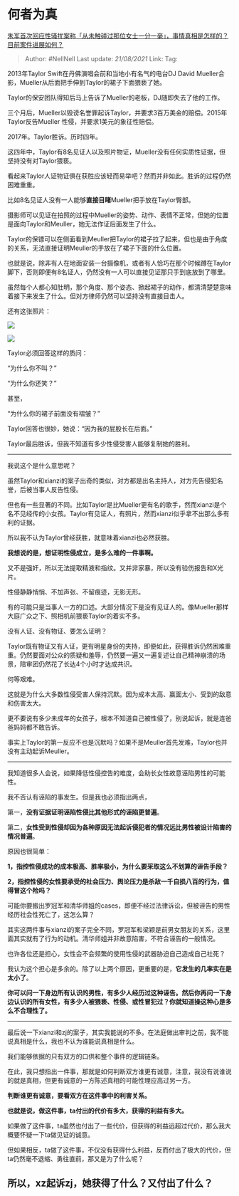 # 何者为真
[朱军首次回应性骚扰案称「从未触碰过那位女士一分一毫」，事情真相是怎样的？目前案件进展如何？](https://www.zhihu.com/question/435933687/answer/1642891453)
> Author: #NellNell
> Last update: *21/08/2021*
> Link:
> Tag:

2013年Taylor Swift在丹佛演唱会前和当地小有名气的电台DJ David Mueller合影，Mueller从后面把手伸到Taylor的裙子下面猥亵了她。

Taylor的保安团队得知后马上告诉了Mueller的老板，DJ随即失去了他的工作。

三个月后，Mueller以毁谤名誉罪起诉Taylor，并要求3百万美金的赔偿。2015年Taylor反告Mueller 性侵，并要求1美元的象征性赔偿。

2017年。Taylor胜诉。历时四年。

这四年中，Taylor有8名见证人以及照片物证，Mueller没有任何实质性证据，但坚持没有对Taylor猥亵。

看起来Taylor人证物证俱在获胜应该轻而易举吧？然而并非如此。胜诉的过程仍然困难重重。

比如8名见证人没有一人能够**直接目睹**Mueller把手放在Taylor臀部。

摄影师可以见证在拍照的过程中Mueller的姿势、动作、表情不正常，但她的位置是面向Taylor和Meuller，她无法作证后面发生了什么。

Taylor的保镖可以在侧面看到Meuller把Taylor的裙子拉了起来，但也是由于角度的关系，无法直接证明Meuller的手放在了裙子下面的什么位置。

也就是说，除非有人在地面安装一台摄像机，或者有人恰巧在那个时候蹲在Taylor脚下，否则即便有8名证人，仍然没有一人可以直接见证那只手到底放到了哪里。

虽然每个人都心知肚明，那个角度、那个姿态、掀起裙子的动作，都清清楚楚意味着接下来发生了什么。但对方律师仍然可以坚持没有直接目击人。

还有这张照片：

![](https://pic3.zhimg.com/50/v2-7cd36d493f05c968c430d2d5d6d7e3cf_720w.jpg?source=c8b7c179)

![](https://pic3.zhimg.com/80/v2-7cd36d493f05c968c430d2d5d6d7e3cf_720w.jpg?source=c8b7c179)

Taylor必须回答这样的质问：

“为什么你不叫？”

“为什么你还笑？”

甚至，

“为什么你的裙子前面没有褶皱？”

Taylor回答也很妙，她说：“因为我的屁股长在后面。”

Taylor最后胜诉，但我不知道有多少性侵受害人能够复制她的胜利。

---

我说这个是什么意思呢？

虽然Taylor和xianzi的案子出奇的类似，对方都是出名主持人，对方先告侵犯名誉，后被当事人反告性侵。

但也有一些显著的不同。比如Taylor是比Mueller更有名的歌手，然而xianzi是个名不见经传的小女孩。Taylor有见证人，有照片，然而xianzi似乎拿不出那么多有利的证据。

所以我不认为Taylor曾经获胜，就意味着xianzi也必然获胜。

**我想说的是，想证明性侵成立，是多么难的一件事啊。**

又不是强奸，所以无法提取精液和指纹。又并非家暴，所以没有验伤报告和X光片。

性侵静静悄悄、不加声张、不留痕迹，无影无形。

有的可能只是当事人一方的口述。大部分情况下是没有见证人的。像Mueller那样大庭广众之下、照相机前猥亵Taylor的着实不多。

没有人证、没有物证、要怎么证明？

Taylor既有物证又有人证，更有明星身份的夹持，即便如此，获得胜诉仍然困难重重。仍然要面对公众的质疑和羞辱，仍然要一遍又一遍复述让自己精神崩溃的场景，陪审团仍然花了长达4个小时才达成共识。

何等艰难。

这就是为什么大多数性侵受害人保持沉默。因为成本太高、赢面太小、受到的敌意和伤害太大。

更不要说有多少未成年的女孩子，根本不知道自己被性侵了，别说起诉，就是连爸爸妈妈都不敢告诉。

事实上Taylor的第一反应不也是沉默吗？如果不是Meuller首先发难，Taylor也并没有主动起诉Meuller。

---

我知道很多人会说，如果降低性侵控告的难度，会助长女性故意诬陷男性的可能性。

我不否认有诬陷的事发生。但是我也必须指出两点，

第一，**没有证据证明诬陷性侵比其他形式的诬陷更普遍**。

第二，**女性受到性侵却因为各种原因无法起诉侵犯者的情况远比男性被设计陷害的情况普遍**。

原因也很简单：

**1，指控性侵成功的成本极高、胜率极小，为什么要采取这么不划算的诬告手段？**

**2，指控性侵的女性要承受的社会压力、舆论压力是杀敌一千自损八百的行为，值得冒这个险吗？**

可能你要搬出罗冠军和清华师姐的cases，即便不经过法律诉讼，但被诬告的男性经历社会性死亡了，这怎么算？

其实这两件事与xianzi的案子完全不同，罗冠军和梁颖是前男女朋友的关系，这里面其实就有了行为的动机。清华师姐并非故意陷害，不符合诬告的一般情况。

也许各位还是担心，女性会不会频繁的使用性侵的武器胁迫自己造成自己社死？

我认为这个担心是多余的。除了以上两个原因，更重要的是，**它发生的几率实在是太小了**。

**你可以问一下身边所有认识的男性，有多少人经历过这种诬告。然后你再问一下身边认识的所有女性，有多少人被猥亵、性侵、或性冒犯过？你就知道操这种心是多么不合理性了。**

---

最后说一下xianzi和zj的案子，其实我能说的不多。在法庭做出审判之前，我不能说真相是什么，我也不认为谁能说真相是什么。

我们能够依据的只有双方的口供和整个事件的逻辑链条。

在此，我只想指出一件事，那就是如何判断双方谁更有诚意，注意，我没有说谁说的就是真相，但更有诚意的一方陈述真相的可能性理应高过另一方。

**判断谁更有诚意，要看双方在这件事中的利害关系。**

**也就是说，做这件事，ta付出的代价有多大，获得的利益有多大。**

如果做了这件事，ta虽然也付出了一些代价，但获得的利益远超过代价，那么我大概要怀疑一下ta做见证的诚意。

但如果相反，ta做了这件事，不仅没有获得什么利益，反而付出了极大的代价，但ta仍然毫不退缩、勇往直前，那又是为了什么呢？

## 所以，xz起诉zj，她获得了什么？又付出了什么？
